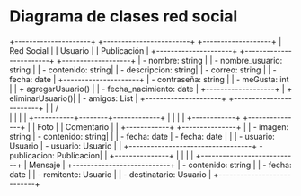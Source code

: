 # Diagrama de clases red social

+---------------------+          +------------------------+         +-------------------+
|     Red Social      |          |        Usuario         |         |      Publicación  |
+---------------------+          +------------------------+         +-------------------+
| - nombre: string    |          | - nombre_usuario: string |         | - contenido: string|
| - descripcion: string|         | - correo: string         |         | - fecha: date      |
+---------------------+          | - contraseña: string    |         | - meGusta: int     |
| + agregarUsuario() |           | - fecha_nacimiento: date |         +-------------------+
| + eliminarUsuario()|           | - amigos: List<Usuario>  |
+---------------------+          +------------------------+
         |                                  |       /\
         |                                  |        |
         |                      +-----------+--------+-------------+
         |                      |                                     |
         |                +------------+                      +---------------+
         |                |   Foto     |                      |  Comentario   |
         |                +------------+                      +---------------+
         |                | - imagen: string                 | - contenido: string|
         |                | - fecha: date                    | - fecha: date      |
         |                | - usuario: Usuario               | - usuario: Usuario |
         |                +----------------------------------+ - publicacion: Publicacion|
         |                                                      +---------------+
         |
         |
         |
         |
+---------------------------+
|          Mensaje          |
+---------------------------+
| - contenido: string       |
| - fecha: date              |
| - remitente: Usuario      |
| - destinatario: Usuario   |
+---------------------------+
